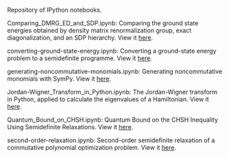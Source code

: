 Repository of IPython notebooks.

Comparing_DMRG_ED_and_SDP.ipynb: Comparing the ground state energies obtained by density matrix renormalization group, exact diagonalization, and an SDP hierarchy. View it [here](http://nbviewer.ipython.org/github/peterwittek/ipython-notebooks/blob/master/Comparing_DMRG_ED_and_SDP.ipynb).

converting-ground-state-energy.ipynb: Converting a ground-state energy problem to a semidefinite programme. View it [here](http://nbviewer.ipython.org/github/peterwittek/ipython-notebooks/blob/master/converting-ground-state-energy.ipynb).

generating-noncommutative-monomials.ipynb: Generating noncommutative monomials with SymPy. View it [here](http://nbviewer.ipython.org/github/peterwittek/ipython-notebooks/blob/master/generating-noncommutative-monomials.ipynb).

Jordan-Wigner_Transform_in_Python.ipynb: The Jordan-Wigner transform in Python, applied to calculate the eigenvalues of a Hamiltonian. View it [here](http://nbviewer.ipython.org/github/peterwittek/ipython-notebooks/blob/master/Jordan-Wigner_Transform_in_Python.ipynb).

Quantum_Bound_on_CHSH.ipynb: Quantum Bound on the CHSH Inequality Using Semidefinite Relaxations. View it [here](http://nbviewer.ipython.org/github/peterwittek/ipython-notebooks/blob/master/Quantum_Bound_on_CHSH.ipynb).

second-order-relaxation.ipynb: Second-order semidefinite relaxation of a commutative polynomial optimization problem. View it [here](http://nbviewer.ipython.org/github/peterwittek/ipython-notebooks/blob/master/second-order-relaxation.ipynb).
